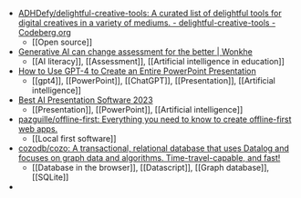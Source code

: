 - [ADHDefy/delightful-creative-tools: A curated list of delightful tools for digital creatives in a variety of mediums. - delightful-creative-tools - Codeberg.org](https://codeberg.org/ADHDefy/delightful-creative-tools)
	- [[Open source]]
- [Generative AI can change assessment for the better | Wonkhe](https://wonkhe.com/blogs/generative-ai-can-change-assessment-for-the-better/)
	- [[AI literacy]], [[Assessment]], [[Artificial intelligence in education]]
- [How to Use GPT-4 to Create an Entire PowerPoint Presentation](https://www.tomkytran.com/how-to-use-gpt-4-to-create-an-entire-powerpoint-presentation/)
	- [[gpt4]], [[PowerPoint]], [[ChatGPT]], [[Presentation]], [[Artificial intelligence]]
- [Best AI Presentation Software 2023](https://www.tomkytran.com/best-ai-presentation-software/)
	- [[Presentation]], [[PowerPoint]], [[Artificial intelligence]]
- [pazguille/offline-first: Everything you need to know to create offline-first web apps.](https://github.com/pazguille/offline-first)
	- [[Local first software]]
- [cozodb/cozo: A transactional, relational database that uses Datalog and focuses on graph data and algorithms. Time-travel-capable, and fast!](https://github.com/cozodb/cozo)
	- [[Database in the browser]], [[Datascript]], [[Graph database]], [[SQLite]]
-